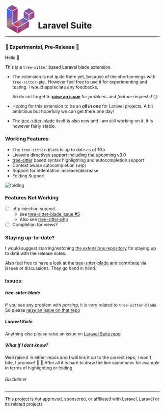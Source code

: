 # <img src="https://github.com/EmranMR/Laravel-Nova-Extension/blob/main/Laravel.novaextension/extension.png?raw=true" width="100px" style="position: relative; top: 20px" alt="alt text" title="image Title" /> Laravel Suite
----
### 🚧 Experimental, Pre-Release 🚧
Hello 👋

This is a `tree-sitter` based Laravel blade extension.
-   The extension is not quite there yet, because of the shortcomings
    with `tree-sitter-php`. However feel free to use it for
    experimenting and testing. I would appreciate any feedbacks.

    So do not forget to [**raise an issue**](https://github.com/EmranMR/Laravel-Nova-Extension/issues) for *problems* and *feature* requests! 😏
-   Hoping for this extension to be an **_all in one_** for Laravel
    projects. A bit ambitious but hopefully we can get there one day!
-   The
    [tree-sitter-blade](https://github.com/EmranMR/tree-sitter-blade)
    itself is also new and I am still working on it. It is
    however fairly stable.

### Working Features

-   The `tree-sitter-blade` is up to date as of 10.x
-   Livewire directives support including the upcoming v3.0
-   [tree-sitter](https://github.com/EmranMR/tree-sitter-blade) based
    syntax highlighting and autocompletion support
-   Context aware autocompletion (*wip*)
-   Support for indentation increase/decrease
-   Folding Support

![folding](https://github-production-user-asset-6210df.s3.amazonaws.com/11975985/254418729-ba36eb66-fee4-4898-b94c-8f503a012122.gif "folding")
### Features Not Working

-   [ ] php injection support
    -   see
        [tree-sitter-blade issue #5](https://github.com/EmranMR/tree-sitter-blade/issues/5)
    -   Also see
        [tree-sitter-php](https://github.com/tree-sitter/tree-sitter-php/pull/180)
-   [ ] Completion for views?

### Staying up-to-date?

I would suggest starring/watching
[the extensions repository](https://github.com/EmranMR/Laravel-Nova-Extension)
for staying up to date with the release notes.

Also feel free to have a look at the
[tree-sitter-blade](https://github.com/EmranMR/tree-sitter-blade) and
contribute via issues or discussions. They go hand in hand.

### Issues:
##### tree-sitter-blade
If you see any problem with *parsing*, it is very related to `tree-sitter-blade`. So please [raise an issue on that repo](https://github.com/EmranMR/tree-sitter-blade/issues)
##### Laravel Suite
Anything else please raise an issue on [Laravel Suite repo](https://github.com/EmranMR/Laravel-Nova-Extension/issues)
##### What if I dont know?
Well raise it in either repos and I will link it up to the correct repo, I won't bite, I promise! 🔪 👀 After all it is hard to draw the line sometimes for example in terms of highlighting or folding.

###### Disclaimer

---

This project is not approved, sponsored, or affiliated with Laravel,
Laravel or its related projects
